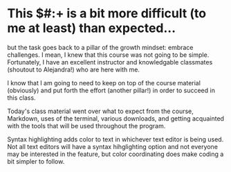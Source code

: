 # This $#:+ is a bit more difficult (to me at least) than expected...
but the task goes back to a pillar of the growth mindset: embrace challenges. I mean, I knew that this course was not going to be simple. Fortunately, I have an excellent instructor and knowledgable classmates (shoutout to Alejandra!) who are here with me.

I know that I am going to need to keep on top of the course material (obviously) and put forth the effort (another pillar!) in order to succeed in this class. 


Today's class material went over what to expect from the course, Markdown, uses of the terminal, various downloads, and getting acquainted with the tools that will be used throughout the program.

Syntax highlighting adds color to text in whichever text editor is being used. Not all text editors will have a syntax hihglighting option and not everyone may be interested in the feature, but color coordinating does make coding a bit simpler to follow.  
